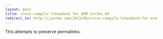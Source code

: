 ```yaml
---
layout: post
title: cross-compile Tvheadend for ARM Cortex A9
redirect_to: http://jzerbe.com/2013/06/cross-compile-tvheadend-for-arm-cortex-a9/
---
```

This attempts to preserve permalinks.
